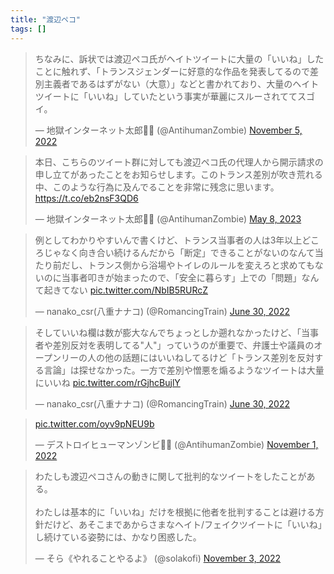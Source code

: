 ```yaml
---
title: "渡辺ペコ"
tags: []
---
```


<blockquote class="twitter-tweet"><p lang="ja" dir="ltr">ちなみに、訴状では渡辺ペコ氏がヘイトツイートに大量の「いいね」したことに触れず、「トランスジェンダーに好意的な作品を発表してるので差別主義者であるはずがない（大意）」などと書かれており、大量のヘイトツイートに「いいね」していたという事実が華麗にスルーされててスゴイ。</p>&mdash; 地獄インターネット太郎🏳️‍⚧️ (@AntihumanZombie) <a href="https://twitter.com/AntihumanZombie/status/1588768809250619392?ref_src=twsrc%5Etfw">November 5, 2022</a></blockquote> <script async src="https://platform.twitter.com/widgets.js" charset="utf-8"></script> 

<blockquote class="twitter-tweet"><p lang="ja" dir="ltr">本日、こちらのツイート群に対しても渡辺ペコ氏の代理人から開示請求の申し立てがあったことをお知らせします。このトランス差別が吹き荒れる中、このような行為に及んでることを非常に残念に思います。 <a href="https://t.co/eb2nsF3QD6">https://t.co/eb2nsF3QD6</a></p>&mdash; 地獄インターネット太郎🏳️‍⚧️ (@AntihumanZombie) <a href="https://twitter.com/AntihumanZombie/status/1655482084520255490?ref_src=twsrc%5Etfw">May 8, 2023</a></blockquote> <script async src="https://platform.twitter.com/widgets.js" charset="utf-8"></script> 

<blockquote class="twitter-tweet"><p lang="ja" dir="ltr">例としてわかりやすいんで書くけど、トランス当事者の人は3年以上どころじゃなく向き合い続けるんだから「断定」できることがないのなんて当たり前だし、トランス側から浴場やトイレのルールを変えろと求めてもないのに当事者叩きが始まったので、「安全に暮らす」上での「問題」なんて起きてない <a href="https://t.co/NbIB5RURcZ">pic.twitter.com/NbIB5RURcZ</a></p>&mdash; nanako_csr(八重ナナコ) (@RomancingTrain) <a href="https://twitter.com/RomancingTrain/status/1542455152350994433?ref_src=twsrc%5Etfw">June 30, 2022</a></blockquote> <script async src="https://platform.twitter.com/widgets.js" charset="utf-8"></script>

<blockquote class="twitter-tweet"><p lang="ja" dir="ltr">そしていいね欄は数が膨大なんでちょっとしか遡れなかったけど、「当事者や差別反対を表明してる&quot;人&quot;」っていうのが重要で、弁護士や議員のオープンリーの人の他の話題にはいいねしてるけど「トランス差別を反対する言論」は探せなかった。一方で差別や憎悪を煽るようなツイートは大量にいいね <a href="https://t.co/rGjhcBujlY">pic.twitter.com/rGjhcBujlY</a></p>&mdash; nanako_csr(八重ナナコ) (@RomancingTrain) <a href="https://twitter.com/RomancingTrain/status/1542455162853523457?ref_src=twsrc%5Etfw">June 30, 2022</a></blockquote> <script async src="https://platform.twitter.com/widgets.js" charset="utf-8"></script>

<blockquote class="twitter-tweet"><p lang="zxx" dir="ltr"><a href="https://t.co/oyv9pNEU9b">pic.twitter.com/oyv9pNEU9b</a></p>&mdash; デストロイヒューマンゾンビ🏳️‍⚧️ (@AntihumanZombie) <a href="https://twitter.com/AntihumanZombie/status/1587304625958703105?ref_src=twsrc%5Etfw">November 1, 2022</a></blockquote> <script async src="https://platform.twitter.com/widgets.js" charset="utf-8"></script>

<blockquote class="twitter-tweet"><p lang="ja" dir="ltr">わたしも渡辺ペコさんの動きに関して批判的なツイートをしたことがある。<br><br>わたしは基本的に「いいね」だけを根拠に他者を批判することは避ける方針だけど、あそこまであからさまなヘイト/フェイクツイートに「いいね」し続けている姿勢には、かなり困惑した。</p>&mdash; そら《やれることやるよ》 (@solakofi) <a href="https://twitter.com/solakofi/status/1587993007164301313?ref_src=twsrc%5Etfw">November 3, 2022</a></blockquote> <script async src="https://platform.twitter.com/widgets.js" charset="utf-8"></script>
